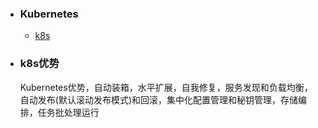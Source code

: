 ﻿+ ### Kubernetes
    + [k8s](#k8s优势)
+ ### k8s优势
	Kubernetes优势，自动装箱，水平扩展，自我修复，服务发现和负载均衡，自动发布(默认滚动发布模式)和回滚，集中化配置管理和秘钥管理，存储编排，任务批处理运行